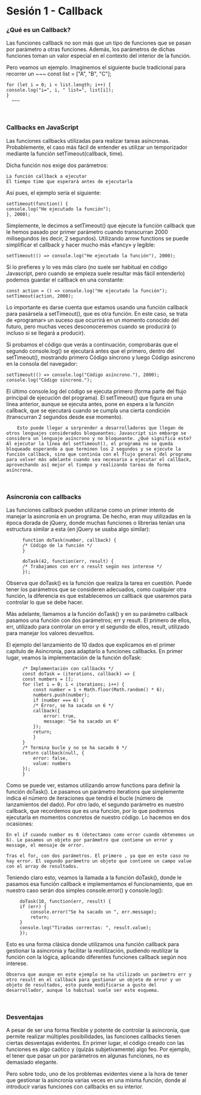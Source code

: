 # Sesión 1 - Callback


### ¿Qué es un Callback? 

Las funciones callback no son más que un tipo de funciones que se pasan por parámetro a otras funciones. Además, los parámetros de dichas funciones toman un valor especial en el contexto del interior de la función.

Pero veamos un ejemplo. Imaginemos el siguiente bucle tradicional para recorrer un 
     ~~~
    const list = ["A", "B", "C"];

    for (let i = 0; i < list.length; i++) {
    console.log("i=", i, " list=", list[i]);
    }
      ~~~
<br>

### Callbacks en JavaScript

Las funciones callbacks utilizadas para realizar tareas asíncronas. Probablemente, el caso más fácil de entender es utilizar un temporizador mediante la función setTimeout(callback, time).

Dicha función nos exige dos parámetros:

    La función callback a ejecutar
    El tiempo time que esperará antes de ejecutarla

Así pues, el ejemplo sería el siguiente:

    setTimeout(function() {
    console.log("He ejecutado la función");
    }, 2000);

Simplemente, le decimos a setTimeout() que ejecute la función callback que le hemos pasado por primer parámetro cuando transcurran 2000 milisegundos (es decir, 2 segundos). Utilizando arrow functions se puede simplificar el callback y hacer mucho más «fancy» y legible:

    setTimeout(() => console.log("He ejecutado la función"), 2000);

Si lo prefieres y lo ves más claro (no suele ser habitual en código Javascript, pero cuando se empieza suele resultar más fácil entenderlo) podemos guardar el callback en una constante:

    const action = () => console.log("He ejecutado la función");
    setTimeout(action, 2000);

Lo importante es darse cuenta que estamos usando una función callback para pasársela a setTimeout(), que es otra función. En este caso, se trata de «programar» un suceso que ocurrirá en un momento conocido del futuro, pero muchas veces desconoceremos cuando se producirá (o incluso si se llegará a producir).

Si probamos el código que verás a continuación, comprobarás que el segundo console.log() se ejecutará antes que el primero, dentro del setTimeout(), mostrando primero Código síncrono y luego Código asíncrono en la consola del navegador:

    setTimeout(() => console.log("Código asíncrono."), 2000);
    console.log("Código síncrono.");

El último console.log del código se ejecuta primero (forma parte del flujo principal de ejecución del programa). El setTimeout() que figura en una línea anterior, aunque se ejecuta antes, pone en espera a la función callback, que se ejecutará cuando se cumpla una cierta condición (transcurran 2 segundos desde ese momento).

        Esto puede llegar a sorprender a desarrolladores que llegan de otros lenguajes considerados bloqueantes; Javascript sin embargo se considera un lenguaje asíncrono y no bloqueante. ¿Qué significa esto? Al ejecutar la línea del setTimeout(), el programa no se queda bloqueado esperando a que terminen los 2 segundos y se ejecute la función callback, sino que continúa con el flujo general del programa para volver más adelante cuando sea necesario a ejecutar el callback, aprovechando así mejor el tiempo y realizando tareas de forma asíncrona.

<br>

### Asincronía con callbacks

Las funciones callback pueden utilizarse como un primer intento de manejar la asincronía en un programa. De hecho, eran muy utilizadas en la época dorada de jQuery, donde muchas funciones o librerías tenían una estructura similar a esta (en jQuery se usaba algo similar):
  ~~~
        function doTask(number, callback) {
        /* Código de la función */
        }

        doTask(42, function(err, result) {
        /* Trabajamos con err o result según nos interese */
        });
  ~~~
Observa que doTask() es la función que realiza la tarea en cuestión. Puede tener los parámetros que se consideren adecuados, como cualquier otra función, la diferencia es que establecemos un callback que usaremos para controlar lo que se debe hacer.

Más adelante, llamamos a la función doTask() y en su parámetro callback pasamos una función con dos parámetros; err y result. El primero de ellos, err, utilizado para controlar un error y el segundo de ellos, result, utilizado para manejar los valores devueltos.

El ejemplo del lanzamiento de 10 dados que explicamos en el primer capítulo de Asincronía, para adaptarlo a funciones callbacks. En primer lugar, veamos la implementación de la función doTask:
  ~~~
        /* Implementación con callbacks */
        const doTask = (iterations, callback) => {
        const numbers = [];
        for (let i = 0; i < iterations; i++) {
            const number = 1 + Math.floor(Math.random() * 6);
            numbers.push(number);
            if (number === 6) {
            /* Error, se ha sacado un 6 */
            callback({
                error: true,
                message: "Se ha sacado un 6"
            });
            return;
            }
        }
        /* Termina bucle y no se ha sacado 6 */
        return callback(null, {
            error: false,
            value: numbers
        });
        }
  ~~~
Como se puede ver, estamos utilizando arrow functions para definir la función doTask(). Le pasamos un parámetro iterations que simplemente indica el número de iteraciones que tendrá el bucle (número de lanzamientos del dado). Por otro lado, el segundo parámetro es nuestro callback, que recordemos que es una función, por lo que podremos ejecutarla en momentos concretos de nuestro código. Lo hacemos en dos ocasiones:

    En el if cuando number es 6 (detectamos como error cuando obtenemos un 6). Le pasamos un objeto por parámetro que contiene un error y message, el mensaje de error.

    Tras el for, con dos parámetros. El primero , ya que en este caso no hay error. El segundo parámetro un objeto que contiene un campo value con el array de resultados.

Teniendo claro esto, veamos la llamada a la función doTask(), donde le pasamos esa función callback e implementamos el funcionamiento, que en nuestro caso serán dos simples console.error() y console.log():
   ~~~
        doTask(10, function(err, result) {
        if (err) {
            console.error("Se ha sacado un ", err.message);
            return;
        }
        console.log("Tiradas correctas: ", result.value);
        });
  ~~~
Esto es una forma clásica donde utilizamos una función callback para gestionar la asincronia y facilitar la reutilización, pudiendo reutilizar la función con la lógica, aplicando diferentes funciones callback según nos interese.

    Observa que aunque en este ejemplo se ha utilizado un parámetro err y otro result en el callback para gestionar un objeto de error y un objeto de resultados, esto puede modificarse a gusto del desarrollador, aunque lo habitual suele ser este esquema.

 <br>

 ### Desventajas
A pesar de ser una forma flexible y potente de controlar la asincronía, que permite realizar múltiples posibilidades, las funciones callbacks tienen ciertas desventajas evidentes. En primer lugar, el código creado con las funciones es algo caótico y (quizás subjetivamente) algo feo. Por ejemplo, el tener que pasar un por parámetros en algunas funciones, no es demasiado elegante.

Pero sobre todo, uno de los problemas evidentes viene a la hora de tener que gestionar la asincronía varias veces en una misma función, donde al introducir varias funciones con callbacks en su interior.
 